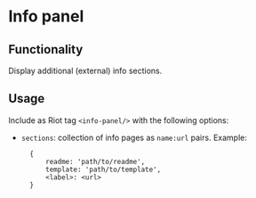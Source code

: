 # Info panel

## Functionality

Display additional (external) info sections.

## Usage

Include as Riot tag `<info-panel/>` with the following options:

* `sections`: collection of info pages as `name:url` pairs. Example:

		{ 
			readme: 'path/to/readme', 
			template: 'path/to/template',
			<label>: <url>
		}